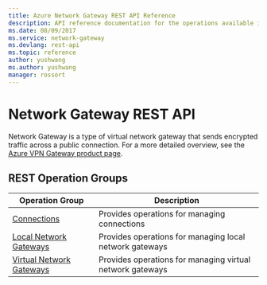 ```yaml
---
title: Azure Network Gateway REST API Reference
description: API reference documentation for the operations available in the Azure Network Gateway REST API, a RESTful web service for managing Azure Network Gateway resources in Azure.
ms.date: 08/09/2017
ms.service: network-gateway
ms.devlang: rest-api
ms.topic: reference
author: yushwang
ms.author: yushwang
manager: rossort
---
```

# Network Gateway REST API

Network Gateway is a type of virtual network gateway that sends encrypted traffic across a public connection. For a more detailed overview, see the [Azure VPN Gateway product page](https://azure.microsoft.com/services/vpn-gateway). 

## REST Operation Groups 

|Operation Group|Description|
|---|---|
|[Connections](xref:management.azure.com.network-gateway.virtualnetworkgatewayconnections)  |Provides operations for managing connections|
|[Local Network Gateways](xref:management.azure.com.network-gateway.localnetworkgateways) | Provides operations for managing local network gateways|
|[Virtual Network Gateways](xref:management.azure.com.network-gateway.virtualnetworkgateways) |Provides operations for managing virtual network gateways|
